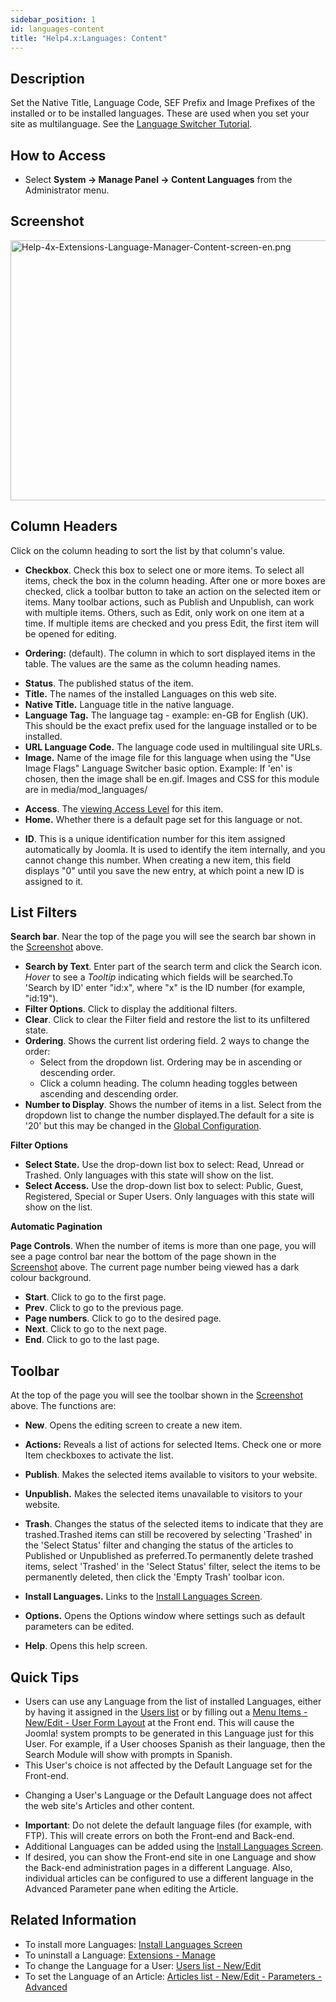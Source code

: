 ```yaml
---
sidebar_position: 1
id: languages-content
title: "Help4.x:Languages: Content"
---
```

## Description

Set the Native Title, Language Code, SEF Prefix and Image Prefixes of
the installed or to be installed languages. These are used when you set
your site as multilanguage. See the [Language Switcher
Tutorial](https://docs.joomla.org/J3.x:Setup_a_Multilingual_Site/en "J3.x:Setup a Multilingual Site/en").

## How to Access

- Select **System **→** Manage Panel **→** Content Languages** from the
  Administrator menu.

## Screenshot

<img
src="https://docs.joomla.org/images/6/67/Help-4x-Extensions-Language-Manager-Content-screen-en.png"
decoding="async" data-file-width="800" data-file-height="416"
width="800" height="416"
alt="Help-4x-Extensions-Language-Manager-Content-screen-en.png" />

## Column Headers

Click on the column heading to sort the list by that column's value.

- **Checkbox**. Check this box to select one or more items. To select
  all items, check the box in the column heading. After one or more
  boxes are checked, click a toolbar button to take an action on the
  selected item or items. Many toolbar actions, such as Publish and
  Unpublish, can work with multiple items. Others, such as Edit, only
  work on one item at a time. If multiple items are checked and you
  press Edit, the first item will be opened for editing.

<!-- -->

- **Ordering:** (default). The column in which to sort displayed items
  in the table. The values are the same as the column heading names.

<!-- -->

- **Status**. The published status of the item.
- **Title.** The names of the installed Languages on this web site.
- **Native Title.** Language title in the native language.
- **Language Tag.** The language tag - example: en-GB for English (UK).
  This should be the exact prefix used for the language installed or to
  be installed.
- **URL Language Code.** The language code used in multilingual site
  URLs.
- **Image.** Name of the image file for this language when using the
  "Use Image Flags" Language Switcher basic option. Example: If 'en' is
  chosen, then the image shall be en.gif. Images and CSS for this module
  are in media/mod_languages/

<!-- -->

- **Access**. The [viewing Access
  Level](https://docs.joomla.org/Help4.x:Users:_Viewing_Access_Levels/en "Special:MyLanguage/Help4.x:Users: Viewing Access Levels/en")
  for this item.
- **Home.** Whether there is a default page set for this language or
  not.

<!-- -->

- **ID**. This is a unique identification number for this item assigned
  automatically by Joomla. It is used to identify the item internally,
  and you cannot change this number. When creating a new item, this
  field displays "0" until you save the new entry, at which point a new
  ID is assigned to it.

## List Filters

**Search bar**. Near the top of the page you will see the search bar
shown in the [Screenshot](#screenshot) above.

- **Search by Text**. Enter part of the search term and click the Search
  icon. *Hover* to see a *Tooltip* indicating which fields will be
  searched.To 'Search by ID' enter "id:x", where "x" is the ID number
  (for example, "id:19").
- **Filter Options**. Click to display the additional filters.
- **Clear**. Click to clear the Filter field and restore the list to its
  unfiltered state.
- **Ordering**. Shows the current list ordering field. 2 ways to change
  the order:
  - Select from the dropdown list. Ordering may be in ascending or
    descending order.
  - Click a column heading. The column heading toggles between ascending
    and descending order.
- **Number to Display**. Shows the number of items in a list. Select
  from the dropdown list to change the number displayed.The default for
  a site is '20' but this may be changed in the [Global
  Configuration](https://docs.joomla.org/Help4.x:Site_Global_Configuration/en#defaultlistlimit "Help4.x:Site Global Configuration/en").

**Filter Options**

- **Select State.** Use the drop-down list box to select: Read, Unread
  or Trashed. Only languages with this state will show on the list.
- **Select Access.** Use the drop-down list box to select: Public,
  Guest, Registered, Special or Super Users. Only languages with this
  state will show on the list.

**Automatic Pagination**

**Page Controls**. When the number of items is more than one page, you
will see a page control bar near the bottom of the page shown in the
[Screenshot](#screenshot) above. The current page number being viewed
has a dark colour background.

- **Start**. Click to go to the first page.
- **Prev**. Click to go to the previous page.
- **Page numbers**. Click to go to the desired page.
- **Next**. Click to go to the next page.
- **End**. Click to go to the last page.

## Toolbar

At the top of the page you will see the toolbar shown in the
[Screenshot](#Screenshot) above. The functions are:

- **New**. Opens the editing screen to create a new item.

<!-- -->

- **Actions:** Reveals a list of actions for selected Items. Check one
  or more Item checkboxes to activate the list.

<!-- -->

- **Publish**. Makes the selected items available to visitors to your
  website.

<!-- -->

- **Unpublish.** Makes the selected items unavailable to visitors to
  your website.

<!-- -->

- **Trash**. Changes the status of the selected items to indicate that
  they are trashed.Trashed items can still be recovered by selecting
  'Trashed' in the 'Select Status' filter and changing the status of the
  articles to Published or Unpublished as preferred.To permanently
  delete trashed items, select 'Trashed' in the 'Select Status' filter,
  select the items to be permanently deleted, then click the 'Empty
  Trash' toolbar icon.

<!-- -->

- **Install Languages.** Links to the [Install Languages
  Screen](https://docs.joomla.org/Help4.x:Extensions_Extension_Manager_Languages/en "Help4.x:Extensions Extension Manager Languages/en").

<!-- -->

- **Options.** Opens the Options window where settings such as default
  parameters can be edited.

<!-- -->

- **Help**. Opens this help screen.

## Quick Tips

- Users can use any Language from the list of installed Languages,
  either by having it assigned in the [Users
  list](https://docs.joomla.org/Help4.x:Users/en "Help4.x:Users/en") or
  by filling out a [Menu Items - New/Edit - User Form
  Layout](https://docs.joomla.org/Help4.x:Menu_Item:_New_Item/en#User_Form_Layout.2F "Help4.x:Menu Item: New Item/en")
  at the Front end. This will cause the Joomla! system prompts to be
  generated in this Language just for this User. For example, if a User
  chooses Spanish as their language, then the Search Module will show
  with prompts in Spanish.
- This User's choice is not affected by the Default Language set for the
  Front-end.

<!-- -->

- Changing a User's Language or the Default Language does not affect the
  web site's Articles and other content.

<!-- -->

- **Important**: Do not delete the default language files (for example,
  with FTP). This will create errors on both the Front-end and Back-end.
- Additional Languages can be added using the [Install Languages
  Screen](https://docs.joomla.org/Help4.x:Extensions_Extension_Manager_Languages/en "Help4.x:Extensions Extension Manager Languages/en").
- If desired, you can show the Front-end site in one Language and show
  the Back-end administration pages in a different Language. Also,
  individual articles can be configured to use a different language in
  the Advanced Parameter pane when editing the Article.

## Related Information

- To install more Languages: [Install Languages
  Screen](https://docs.joomla.org/Help4.x:Extensions_Extension_Manager_Languages/en "Help4.x:Extensions Extension Manager Languages/en")
- To uninstall a Language: [Extensions -
  Manage](https://docs.joomla.org/Help4.x:Extensions:_Manage/en "Help4.x:Extensions: Manage/en")
- To change the Language for a User: [Users list -
  New/Edit](https://docs.joomla.org/Help4.x:Users:_Edit_Profile/en "Help4.x:Users: Edit Profile/en")
- To set the Language of an Article: [Articles list - New/Edit -
  Parameters -
  Advanced](https://docs.joomla.org/Help4.x:Articles:_Edit/en#Parameters_-_Advanced "Help4.x:Articles: Edit/en")
